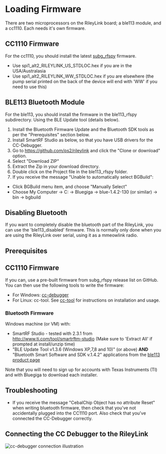 # Loading Firmware

There are two microprocessors on the RileyLink board; a ble113 module, and a cc1110. Each needs it's own firmware.

## CC1110 Firmware

For the cc1110, you should install the latest [subg_rfspy](https://github.com/ps2/subg_rfspy) firmware.

- Use spi1_alt2_RILEYLINK_US_STDLOC.hex if you are in the USA/Australasia
- Use spi1_alt2_RILEYLINK_WW_STDLOC.hex if you are elsewhere (the pump serial printed
    on the back of the device will end with 'WW' if you need to use this)


## BLE113 Bluetooth Module

For the ble113, you should install the firmware in the ble113_rfspy subdirectory.
Using the BLE Update tool (details below).

1. Install the Bluetooth Firmware Update and the Bluetooth SDK tools as per the "Prerequisites" section below.
2. Install SmartRF Studio as below, so that you have USB drivers for the CC-Debugger.
3. Go to https://github.com/ps2/rileylink and click the "Clone or download" option.
4. Select "Download ZIP"
5. Extract the Zip in your download directory.
6. Double click on the Project file in the ble113_rfspy folder.
7. If you receive the message "Unable to automatically select BGBuild":
  - Click BGBuild menu item, and choose "Manually Select"
  - Choose My Computer -> C: -> Bluegiga -> blue-1.4.2-130 (or similar) -> bin -> bgbuild

## Disabling Bluetooth

If you want to completely disable the bluetooth part of the RileyLink, you can use the
'ble113_disabled' firmware. This is normally only done when you are using the RileyLink
over serial, using it as a mmeowlink radio.

## Prerequisites

## CC1110 Firmware

If you can, use a pre-built firmware from subg_rfspy release list on GitHub. You can then
use the following tools to write the firmware:

* For Windows: [cc-debugger](http://www.ti.com/tool/cc-debugger)
* For Linux: cc-tool. See [cc-tool](https://github.com/oskarpearson/mmeowlink/wiki/Firmware-install-with-CC-Tool-%28Linux%29) for instructions on installation and usage.

### Bluetooth Firmware

Windows machine (or VM) with:

* SmartRF Studio - tested with 2.3.1 from http://www.ti.com/tool/smartrftm-studio (Make sure to 'Extract All' if prompted at install/unzip time)
* "BLE Update Tool v1.3.6 (Windows XP,7,8 and 10)" (or above) **AND** "Bluetooth Smart Software and SDK v.1.4.2" applications
from the [ble113 product page](https://www.bluegiga.com/en-US/products/software-bluegiga-bluetooth-smart/)

Note that you will need to sign up for accounts with Texas Instruments (TI) and with Bluegiga to download each installer.

## Troubleshooting

- If you receive the message "CebalChip Object has no attribute Reset" when writing
  bluetooth firmware, then check that you've not accidentally plugged into the
  CC1110 port. Also check that you've connected the CC-Debugger correctly.

## Connecting the CC Debugger to the RileyLink

![cc-debugger connection illustration](ccdbg.png)
